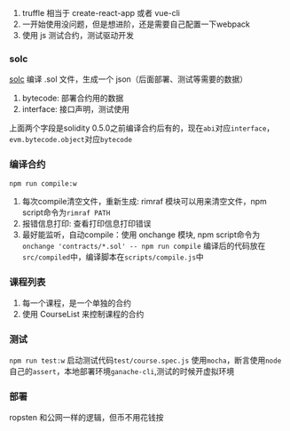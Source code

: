 1. truffle 相当于 create-react-app 或者 vue-cli
2. 一开始使用没问题，但是想进阶，还是需要自己配置一下webpack
3. 使用 js 测试合约，测试驱动开发

### solc
[solc](https://github.com/ethereum/solc-js) 编译 .sol 文件，生成一个 json（后面部署、测试等需要的数据）
  1. bytecode: 部署合约用的数据
  2. interface: 接口声明，测试使用
  
上面两个字段是solidity 0.5.0之前编译合约后有的，现在`abi`对应`interface`，`evm.bytecode.object`对应`bytecode`

### 编译合约
`npm run compile:w`
1. 每次compile清空文件，重新生成: rimraf 模块可以用来清空文件，npm script命令为`rimraf PATH`
2. 报错信息打印: 查看打印信息打印错误
3. 最好能监听，自动compile：使用 onchange 模块, npm script命令为`onchange 'contracts/*.sol' -- npm run compile`
编译后的代码放在`src/compiled`中，编译脚本在`scripts/compile.js`中

### 课程列表
1. 每一个课程，是一个单独的合约
2. 使用 CourseList 来控制课程的合约

### 测试
`npm run test:w` 启动测试代码`test/course.spec.js`
使用`mocha`，断言使用`node`自己的`assert`，本地部署环境`ganache-cli`,测试的时候开虚拟环境

### 部署
ropsten 和公网一样的逻辑，但币不用花钱按